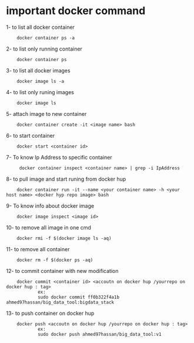 # important docker command 

1- to list all docker container 
```
    docker container ps -a
```
2- to list only running container 
```
    docker container ps 
```
3- to list all docker images
```
    docker image ls -a 
```
4- to list only runing images
```
    docker image ls  
```
5- attach image to new container 
```
    docker container create -it <image name> bash
```
6- to start container 

```
    docker start <container id>
```
7- To know Ip Address to specific container
```
     docker container inspect <container name> | grep -i IpAddress
```
8- to pull image and start runing from docker hup
```
    docker container run -it --name <your container name> -h <your host name> <docker hyp repo image> bash
```
9- To know info about docker image 
```
    docker image inspect <image id>
```
10- to remove all image in one cmd
```
    docker rmi -f $(docker image ls -aq)
```
11- to remove all container 
```
    docker rm -f $(docker ps -aq)
```
12- to commit container with new modification
```
    docker commit <container id> <accoutn on docker hup /yourrepo on docker hup : tag>
            ex:
            sudo docker commit ff0b322f4a1b ahmed97hassan/big_data_tool:bigdata_stack
```
13- to push container on docker hup 
```
    docker push <accoutn on docker hup /yourrepo on docker hup : tag>
            ex:
            sudo docker push ahmed97hassan/big_data_tool:v1
```
